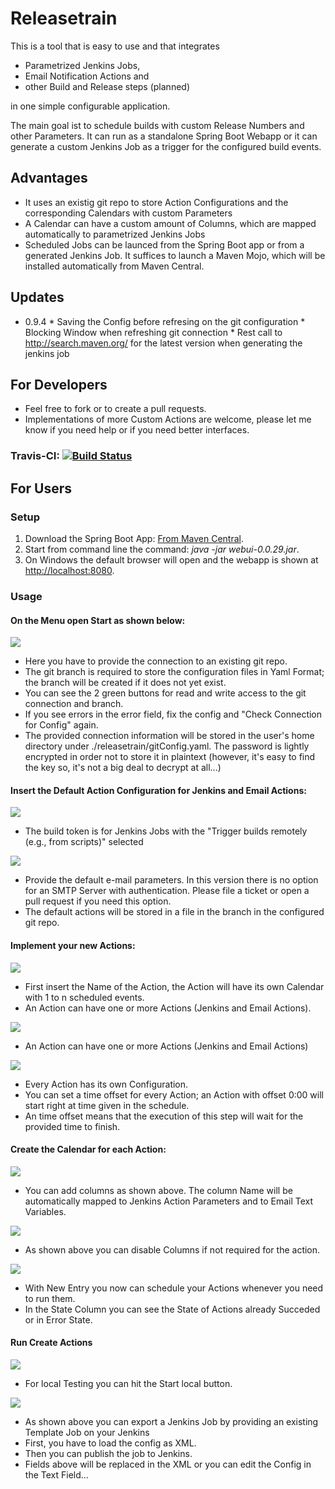 # Releasetrain
This is a tool that is easy to use and that integrates 
* Parametrized Jenkins Jobs, 
* Email Notification Actions and  
* other Build and Release steps (planned)

in one simple configurable application.

The main goal ist to schedule builds with custom Release Numbers and other Parameters. It can run as a standalone Spring Boot Webapp or it can generate a custom Jenkins Job as a trigger for the configured build events.

## Advantages
- It uses an existig git repo to store Action Configurations and the corresponding Calendars with custom Parameters
- A Calendar can have a custom amount of Columns, which are mapped automatically to parametrized Jenkins Jobs
- Scheduled Jobs can be launced from the Spring Boot app or from a generated Jenkins Job. It suffices to launch a Maven Mojo, 
which will be installed automatically from Maven Central.

## Updates
- 0.9.4 * Saving the Config before refresing on the git configuration
        * Blocking Window when refreshing git connection
        * Rest call to http://search.maven.org/ for the latest version when generating the jenkins job 

## For Developers
- Feel free to fork or to create a pull requests.
- Implementations of more Custom Actions are welcome, please let me know if you need help or if you need better interfaces.

### Travis-CI: [![Build Status](https://travis-ci.org/SchweizerischeBundesbahnen/releasetrain.svg?branch=master)](https://travis-ci.org/SchweizerischeBundesbahnen/releasetrain)

## For Users
### Setup

1. Download the Spring Boot App: [From Maven Central](http://repo1.maven.org/maven2/ch/sbb/releasetrain/webui/0.0.29/webui-0.0.29.jar).
2. Start from command line the command: _java -jar webui-0.0.29.jar_.
3. On Windows the default browser will open and the webapp is shown at [http://localhost:8080](http://localhost:8080).

### Usage
#### On the Menu open Start as shown below:
![](docs/2016-09-06_18_13_23-localhost_8080_app.htm.png)
- Here you have to provide the connection to an existing git repo.
- The git branch is required to store the configuration files in Yaml Format; the branch will be created if it does not yet exist.
- You can see the 2 green buttons for read and write access to the git connection and branch. 
- If you see errors in the error field, fix the config and "Check Connection for Config" again.
- The provided connection information will be stored in the user's home directory under ./releasetrain/gitConfig.yaml.
The password is lightly encrypted in order not to store it in  plaintext (however, it's easy to find the key so, it's not a big deal to decrypt at all...)

#### Insert the Default Action Configuration for Jenkins and Email Actions:
![](docs/2016-09-06_20_13_19-localhost_8080_app.htm.png)
- The build token is for Jenkins Jobs with the "Trigger builds remotely (e.g., from scripts)" selected

![](docs/2016-09-06_20_14_43-localhost_8080_app.htm.png)
- Provide the default e-mail parameters. In this version there is no option for an SMTP Server with authentication.
Please file a ticket or open a pull request if you need this option.
- The default actions will be stored in a file in the branch in the configured git repo.

#### Implement your new Actions:
![](docs/2016-09-06_20_15_39-localhost_8080_actions.htm.png)
- First insert the Name of the Action, the Action will have its own Calendar with 1 to n scheduled events.
- An Action can have one or more Actions (Jenkins and Email Actions).

![](docs/2016-09-06_20_16_27-localhost_8080_actions.htm.png)
- An Action can have one or more Actions (Jenkins and Email Actions)

![](docs/2016-09-06_20_17_01-localhost_8080_actions.htm.png)
- Every Action has its own Configuration.
- You can set a time offset for every Action; an Action with offset 0:00 will start right at time given in the schedule.
- An time offset means that the execution of this step will wait for the provided time to finish.

#### Create the Calendar for each Action:
![](docs/2016-09-06_20_19_52-localhost_8080_actions.htm.png)
- You can add columns as shown above. The column Name will be automatically mapped to Jenkins Action Parameters and to Email Text Variables.

![](docs/2016-09-06_20_20_30-localhost_8080_actions.htm.png)
- As shown above you can disable Columns if not required for the action.

![](docs/2016-09-06_20_21_21-localhost_8080_actions.htm.png)
- With New Entry you now can schedule your Actions whenever you need to run them.
- In the State Column you can see the State of Actions already Succeded or in Error State.

#### Run Create Actions
![](docs/2016-09-06_20_22_11-localhost_8080_calendars.htm.png)
- For local Testing you can hit the Start local button.

![](docs/2016-09-06_20_24_04-localhost_8080_app.htm.png)
- As shown above you can export a Jenkins Job by providing an existing Template Job on your Jenkins
- First, you have to load the config as XML.
- Then you can publish the job to Jenkins.
- Fields above will be replaced in the XML or you can edit the Config in the Text Field...
